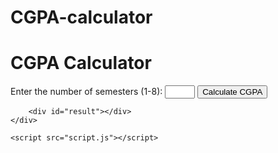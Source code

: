 # CGPA-calculator
<!DOCTYPE html>
<html lang="en">
<head>
    <meta charset="UTF-8">
    <meta name="viewport" content="width=device-width, initial-scale=1.0">
    <title>CGPA Calculator</title>
    <link rel="stylesheet" href="styles.css">
</head>
<body background="C:\Users\SANJAY\Videos\calc.png">
<body>
    <div class="container">
        <h1>CGPA Calculator</h1>
        <form id="cgpaForm">
            <label for="numSemesters">Enter the number of semesters (1-8):</label>
            <input type="number" id="numSemesters" name="numSemesters" min="1" max="8" required>
            <button type="submit">Calculate CGPA</button>
        </form>

        <div id="result"></div>
    </div>

    <script src="script.js"></script>
</body>
</html>
